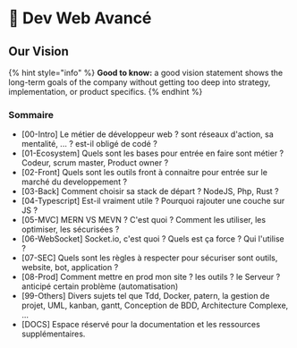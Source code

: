 # 🤖 Dev Web Avancé

## Our Vision

{% hint style="info" %}
**Good to know:** a good vision statement shows the long-term goals of the company without getting too deep into strategy, implementation, or product specifics.
{% endhint %}

### Sommaire

* \[00-Intro] Le métier de développeur web ? sont réseaux d'action, sa mentalité, ... ? est-il obligé de codé ?
* \[01-Ecosystem] Quels sont les bases pour entrée en faire sont métier ? Codeur, scrum master, Product owner ?
* \[02-Front] Quels sont les outils front à connaitre pour entrée sur le marché du developpement ?
* \[03-Back] Comment choisir sa stack de départ ? NodeJS, Php, Rust ?
* \[04-Typescript] Est-il vraiment utile ? Pourquoi rajouter une couche sur JS ?
* \[05-MVC] MERN VS MEVN ? C'est quoi ? Comment les utiliser, les optimiser, les sécurisées ?
* \[06-WebSocket] Socket.io, c'est quoi ? Quels est ça force ? Qui l'utilise ?
* \[07-SEC] Quels sont les règles à respecter pour sécuriser sont outils, website, bot, application ?
* \[08-Prod] Comment mettre en prod mon site ? les outils ? le Serveur ? anticipé certain problème (automatisation)
* \[99-Others] Divers sujets tel que Tdd, Docker, patern, la gestion de projet, UML, kanban, gantt, Conception de BDD, Architecture Complexe, ...
* \[DOCS] Espace réservé pour la documentation et les ressources supplémentaires.
